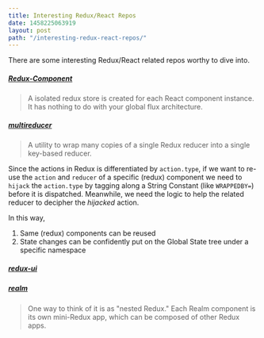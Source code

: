```yaml
---
title: Interesting Redux/React Repos
date: 1458225063919
layout: post
path: "/interesting-redux-react-repos/"
---
```


There are some interesting Redux/React related repos worthy to dive into.


##### [Redux-Component](https://github.com/tomchentw/redux-component)
> A isolated redux store is created for each React component instance. It has nothing to do with your global flux architecture. 

##### [multireducer](https://github.com/erikras/multireducer)
> A utility to wrap many copies of a single Redux reducer into a single key-based reducer.

Since the actions in Redux is differentiated by `action.type`, if we want to re-use the `action` and `reducer` of a specific (redux) component we need to `hijack` the `action.type` by tagging along a String Constant (like `WRAPPEDBY=`) before it is dispatched. Meanwhile, we need the logic to help the related reducer to decipher the *hijacked* action.

In this way, 
1. Same (redux) components can be reused
2. State changes can be confidently put on the Global State tree under a specific namespace

##### [redux-ui](https://github.com/tonyhb/redux-ui/tree/864cee5f291b8253f793a6159b85e6915bbac81f)

##### [realm](https://github.com/acdlite/realm)
> One way to think of it is as "nested Redux." Each Realm component is its own mini-Redux app, which can be composed of other Redux apps.

